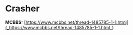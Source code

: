 # Crasher
**MCBBS:** [https://www.mcbbs.net/thread-1485785-1-1.html](_https://www.mcbbs.net/thread-1485785-1-1.html_)
